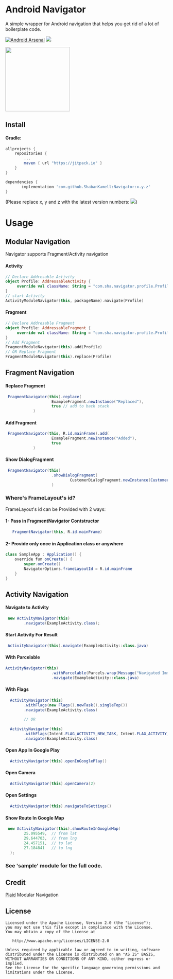 

# Android Navigator

A simple wrapper for Android navigation that helps you get rid of a lot of boilerplate code.

[![Android Arsenal]( https://img.shields.io/badge/Android%20Arsenal-Navigator-green.svg?style=flat )]( https://android-arsenal.com/details/1/6514 ) [![](https://jitpack.io/v/ShabanKamell/Navigator.svg)](https://jitpack.io/#ShabanKamell/Navigator)

<img src="https://github.com/ShabanKamell/Navigator/blob/master/blob/raw/logo.png" height="200">

## Install

#### Gradle:
```groovy
allprojects {
    repositories {
        ...
        maven { url "https://jitpack.io" }
    }
}

dependencies {
       implementation 'com.github.ShabanKamell:Navigator:x.y.z'
}

```
(Please replace x, y and z with the latest version numbers:  [![](https://jitpack.io/v/ShabanKamell/Navigator.svg)](https://jitpack.io/#ShabanKamell/Navigator))


# Usage

## Modular Navigation

Navigator supports Fragment/Activity navigation

#### Activity
```kotlin
// Declare Addresable Activity
object Profile: AddressableActivity {
     override val className: String = "com.sha.navigator.profile.ProfileActivity"
}
// start Activity
ActivityModuleNavigator(this, packageName).navigate(Profile)
```

#### Fragment

```kotlin
// Declare Addresable Fragment
object Profile: AddressableFragment {
     override val className: String = "com.sha.navigator.profile.ProfileFragment"
}
// Add Fragment
FragmentModuleNavigator(this).add(Profile)
// OR Replace Fragment
FragmentModuleNavigator(this).replace(Profile)
```

## Fragment Navigation

#### Replace Fragment
``` java
 FragmentNavigator(this).replace(
                    ExampleFragment.newInstance("Replaced"),
                    true // add to back stack
            )
```

#### Add Fragment
``` java
 FragmentNavigator(this, R.id.mainFrame).add(
                    ExampleFragment.newInstance("Added"),
                    true
            )
```

#### Show DialogFragment
``` java
 FragmentNavigator(this)
                    .showDialogFragment(
                            CustomerDialogFragment.newInstance(CustomerInfo())
                    )
```

### Where's FrameLayout's id?
FrameLayout's id can be Provided with 2 ways:
#### 1- Pass in FragmentNavigator Contstructor

```java
   FragmentNavigator(this, R.id.mainFrame)
```

#### 2- Provide only once  in Application class or anywhere

```java
class SampleApp : Application() {
    override fun onCreate() {
        super.onCreate()
        NavigatorOptions.frameLayoutId = R.id.mainFrame
    }
}
```

## Activity Navigation
#### Navigate to Activity
``` java
 new ActivityNavigator(this)  
        .navigate(ExampleActivity.class);
```

#### Start Activity For Result
``` java
 ActivityNavigator(this).navigate(ExampleActivity::class.java)
```

#### With Parcelable
``` java
ActivityNavigator(this)
                    .withParcelable(Parcels.wrap(Message("Navigated Immediately")), "message")
                    .navigate(ExampleActivity::class.java)
```

#### With Flags
``` java
  ActivityNavigator(this)  
        .withFlags(new Flags().newTask().singleTop())
        .navigate(ExampleActivity.class)
        
        // OR
        
  ActivityNavigator(this)  
        .withFlags(Intent.FLAG_ACTIVITY_NEW_TASK, Intent.FLAG_ACTIVITY_SINGLE_TOP)
        .navigate(ExampleActivity.class)
```

#### Open App In Google Play
``` java
  ActivityNavigator(this).openInGooglePlay()
```

#### Open Camera
``` java
  ActivityNavigator(this).openCamera(2)
```

#### Open Settings
``` java
  ActivityNavigator(this).navigateToSettings()
```

#### Show Route In Google Map
``` java
 new ActivityNavigator(this).showRouteInGoogleMap(  
        25.095549,  // from lat
        29.644703,  // from lng
        24.457151,  // to lat
        27.184841   // to lng
  );
```

### See 'sample' module for the full code.

## Credit
[Plaid](https://github.com/android/plaid) Modular Navigation

## License

```
Licensed under the Apache License, Version 2.0 (the "License");
you may not use this file except in compliance with the License.
You may obtain a copy of the License at

   http://www.apache.org/licenses/LICENSE-2.0

Unless required by applicable law or agreed to in writing, software
distributed under the License is distributed on an "AS IS" BASIS,
WITHOUT WARRANTIES OR CONDITIONS OF ANY KIND, either express or implied.
See the License for the specific language governing permissions and
limitations under the License.
```
